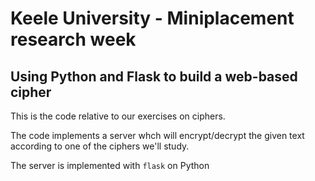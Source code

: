# Keele University - Miniplacement research week
## Using Python and Flask to build a web-based cipher

This is the code relative to our exercises on ciphers.

The code implements a server whch will encrypt/decrypt the given text according to one of the ciphers we'll study.

The server is implemented with `flask` on Python
